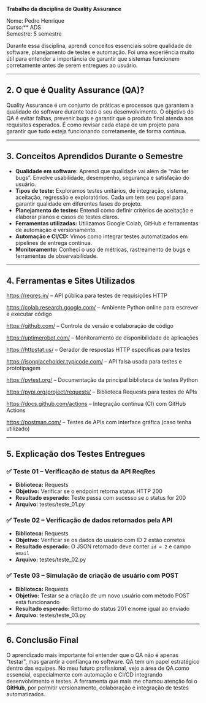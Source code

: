 

**Trabalho da disciplina de Quality Assurance**



Nome: Pedro Henrique  
Curso:** ADS  
Semestre: 5 semestre 

Durante essa disciplina, aprendi conceitos essenciais sobre qualidade de software, planejamento de testes e automação. Foi uma experiência muito útil para entender a importância de garantir que sistemas funcionem corretamente antes de serem entregues ao usuário.

---

## 2. O que é Quality Assurance (QA)?

Quality Assurance é um conjunto de práticas e processos que garantem a qualidade do software durante todo o seu desenvolvimento. O objetivo do QA é evitar falhas, prevenir bugs e garantir que o produto final atenda aos requisitos esperados. É como revisar cada etapa de um projeto para garantir que tudo esteja funcionando corretamente, de forma contínua.

---

## 3. Conceitos Aprendidos Durante o Semestre

- **Qualidade em software:** Aprendi que qualidade vai além de “não ter bugs”. Envolve usabilidade, desempenho, segurança e satisfação do usuário.
- **Tipos de teste:** Exploramos testes unitários, de integração, sistema, aceitação, regressão e exploratórios. Cada um tem seu papel para garantir qualidade em diferentes fases do projeto.
- **Planejamento de testes:** Entendi como definir critérios de aceitação e elaborar planos e casos de testes claros.
- **Ferramentas utilizadas:** Utilizamos Google Colab, GitHub e ferramentas de automação e versionamento.
- **Automação e CI/CD:** Vimos como integrar testes automatizados em pipelines de entrega contínua.
- **Monitoramento:** Conheci o uso de métricas, rastreamento de bugs e ferramentas de observabilidade.

---

## 4. Ferramentas e Sites Utilizados

https://reqres.in/ – API pública para testes de requisições HTTP

https://colab.research.google.com/ – Ambiente Python online para escrever e executar código

https://github.com/ – Controle de versão e colaboração de código

https://uptimerobot.com/ – Monitoramento de disponibilidade de aplicações

https://httpstat.us/ – Gerador de respostas HTTP específicas para testes

https://jsonplaceholder.typicode.com/ – API falsa usada para testes e prototipagem

https://pytest.org/ – Documentação da principal biblioteca de testes Python

https://pypi.org/project/requests/ – Biblioteca Requests para testes de APIs

https://docs.github.com/actions – Integração contínua (CI) com GitHub Actions

https://postman.com/ – Testes de APIs com interface gráfica (caso tenha utilizado)

---

## 5. Explicação dos Testes Entregues

### ✅ Teste 01 – Verificação de status da API ReqRes
- **Biblioteca:** Requests  
- **Objetivo:** Verificar se o endpoint retorna status HTTP 200  
- **Resultado esperado:** Teste passa com sucesso se o status for 200  
- **Arquivo:** testes/teste_01.py  

### ✅ Teste 02 – Verificação de dados retornados pela API
- **Biblioteca:** Requests  
- **Objetivo:** Verificar se os dados do usuário com ID 2 estão corretos  
- **Resultado esperado:** O JSON retornado deve conter `id = 2` e campo `email`  
- **Arquivo:** testes/teste_02.py  

### ✅ Teste 03 – Simulação de criação de usuário com POST
- **Biblioteca:** Requests  
- **Objetivo:** Testar se a criação de um novo usuário com método POST está funcionando  
- **Resultado esperado:** Retorno do status 201 e nome igual ao enviado  
- **Arquivo:** testes/teste_03.py  

---

## 6. Conclusão Final

O aprendizado mais importante foi entender que o QA não é apenas "testar", mas garantir a confiança no software. QA tem um papel estratégico dentro das equipes. No meu futuro profissional, vejo a área de QA como essencial, especialmente com automação e CI/CD integrando desenvolvimento e testes. A ferramenta que mais me chamou atenção foi o **GitHub**, por permitir versionamento, colaboração e integração de testes automatizados.
